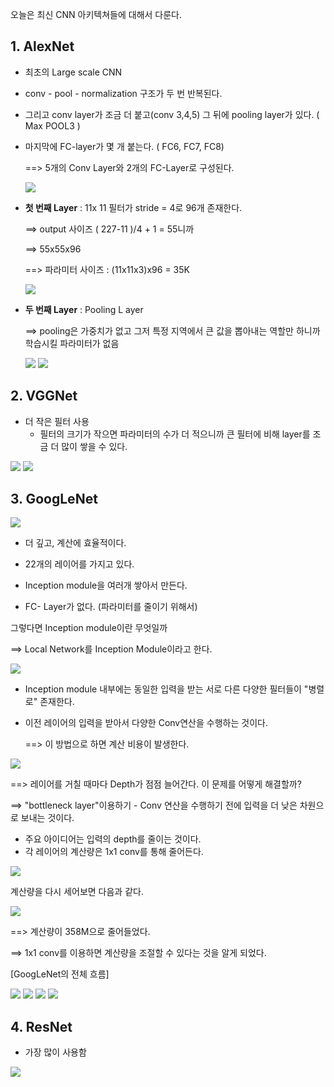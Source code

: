 오늘은 최신 CNN 아키텍쳐들에 대해서 다룬다.

## 1. AlexNet

- 최초의 Large scale CNN

- conv - pool - normalization 구조가 두 번 반복된다.

- 그리고 conv layer가 조금 더 붙고(conv 3,4,5) 그 뒤에 pooling layer가 있다. ( Max POOL3 )

- 마지막에 FC-layer가 몇 개 붙는다. ( FC6, FC7, FC8)

  ==> 5개의 Conv Layer와 2개의 FC-Layer로 구성된다.

  <img src='img/9-1.png'>

- **첫 번째 Layer** : 11x 11 필터가 stride = 4로 96개 존재한다.

  ==> output 사이즈 ( 227-11 )/4 + 1 = 55니까

  ==> 55x55x96

  ==> 파라미터 사이즈 : (11x11x3)x96 = 35K

  <img src='img/9-2.png'>



- **두 번째 Layer** : Pooling L ayer

  ==>  pooling은 가중치가 없고 그저 특정 지역에서 큰 값을 뽑아내는 역할만 하니까 학습시킬  파라미터가 없음

  <img src='img/9-3.png'>

  <img src='img/9-4.png'>



## 2. VGGNet

- 더 작은 필터 사용
  - 필터의 크기가 작으면 파라미터의 수가 더 적으니까 큰 필터에 비해 layer를 조금 더 많이 쌓을 수 있다.

<img src='img/9-5.png'>

<img src='img/9-6.png'>

## 3. GoogLeNet

<img src='img/9-7.png'>

- 더 깊고, 계산에 효율적이다.

- 22개의 레이어를 가지고 있다.

- Inception module을 여러개 쌓아서 만든다.

- FC- Layer가 없다. (파라미터를 줄이기 위해서)

  

그렇다면 Inception module이란 무엇일까

==> Local Network를 Inception Module이라고 한다.

<img src='img/9-8.png'>

- Inception module 내부에는 동일한 입력을 받는 서로 다른 다양한 필터들이 "병렬로" 존재한다.

- 이전 레이어의 입력을 받아서 다양한 Conv연산을 수행하는 것이다.

  ==> 이 방법으로 하면 계산 비용이 발생한다.

<img src='img/9-9.png'>

==> 레이어를 거칠 때마다 Depth가 점점 늘어간다. 이 문제를 어떻게 해결할까?

==> "bottleneck layer"이용하기 - Conv 연산을 수행하기 전에 입력을 더 낮은 차원으로 보내는 것이다.

- 주요 아이디어는 입력의 depth를 줄이는 것이다.
- 각 레이어의 계산량은 1x1 conv를 통해 줄어든다.

<img src='img/9-10.png'>

계산량을 다시 세어보면 다음과 같다.

<img src='img/9-11.png'>

==> 계산량이 358M으로 줄어들었다.

==> 1x1 conv를 이용하면 계산량을 조절할 수 있다는 것을 알게 되었다.



[GoogLeNet의 전체 흐름]

<img src='img/9-12.png'>

<img src='img/9-13.png'>

<img src='img/9-14.png'>

<img src='img/9-15.png'>

## 4. ResNet

- 가장 많이 사용함

<img src='img/9-16.png'>